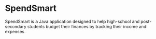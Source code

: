 # SpendSmart
SpendSmart is a Java application designed to help high-school and post-secondary students budget their finances by tracking their income and expenses.

